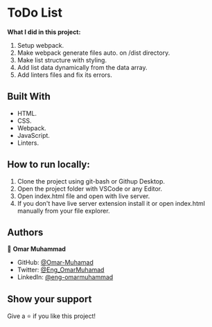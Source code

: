 
# ToDo List

**What I did in this project:**

  1. Setup webpack.
  2. Make webpack generate files auto. on /dist directory.
  3. Make list structure with styling.
  4. Add list data dynamically from the data array.
  5. Add linters files and fix its errors.
## Built With

- HTML.
- CSS.
- Webpack.
- JavaScript.
- Linters.

## How to run locally:

1. Clone the project using git-bash or Githup Desktop.
2. Open the project folder with VSCode or any Editor.
3. Open index.html file and open with live server.
4. If you don't have live server extension install it
   or open index.html manually from your file explorer.

## Authors

👤 **Omar Muhammad**

- GitHub: [@Omar-Muhamad](https://github.com/gilberthappi)
- Twitter: [@Eng_OmarMuhamad](https://twitter.com/dushimimanagil3)
- LinkedIn: [@eng-omarmuhammad](https://www.linkedin.com/in//)

## Show your support

Give a ⭐️ if you like this project!